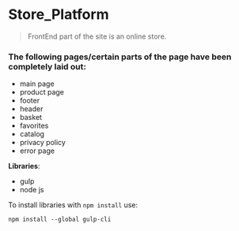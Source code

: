 # Store_Platform

>FrontEnd part of the site is an online store. 
### The following pages/certain parts of the page have been completely laid out:
- main page
- product page
- footer
- header
- basket
- favorites
- catalog
- privacy policy
- error page

**Libraries**:
- gulp
- node js

To install libraries with `npm install` use:
```
npm install --global gulp-cli
```
